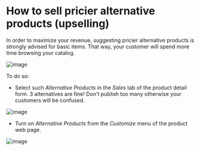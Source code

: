 # How to sell pricier alternative products (upselling)

In order to maximize your revenue, suggesting pricier alternative
products is strongly advised for basic items. That way, your customer
will spend more time browsing your catalog.

![image](upselling/upsell_web.png)

To do so:

  - Select such *Alternative Products* in the *Sales* tab of the product
    detail form. 3 alternatives are fine\! Don't publish too many
    otherwise your customers will be confused.

![image](upselling/upsell.png)

  - Turn on *Alternative Products* from the *Customize* menu of the
    product web page.

![image](upselling/upsell_publish.png)
